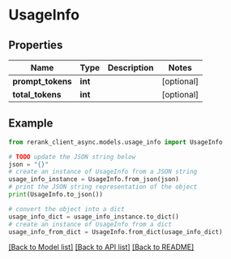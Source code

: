 # UsageInfo


## Properties

Name | Type | Description | Notes
------------ | ------------- | ------------- | -------------
**prompt_tokens** | **int** |  | [optional] 
**total_tokens** | **int** |  | [optional] 

## Example

```python
from rerank_client_async.models.usage_info import UsageInfo

# TODO update the JSON string below
json = "{}"
# create an instance of UsageInfo from a JSON string
usage_info_instance = UsageInfo.from_json(json)
# print the JSON string representation of the object
print(UsageInfo.to_json())

# convert the object into a dict
usage_info_dict = usage_info_instance.to_dict()
# create an instance of UsageInfo from a dict
usage_info_from_dict = UsageInfo.from_dict(usage_info_dict)
```
[[Back to Model list]](../README.md#documentation-for-models) [[Back to API list]](../README.md#documentation-for-api-endpoints) [[Back to README]](../README.md)


